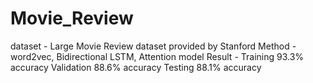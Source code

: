 # Movie_Review
dataset - Large Movie Review dataset provided by Stanford 
Method - word2vec, Bidirectional LSTM, Attention model
Result - Training 93.3% accuracy
         Validation 88.6% accuracy
         Testing  88.1% accuracy